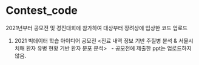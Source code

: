 # Contest_code
2021년부터 공모전 및 경진대회에 참가하여 대상부터 장려상에 입상한 코드 업로드


1. 2021 빅데이터 학습 아이디어 공모전
<진료 내역 정보 기반 주질병 분석 & 서울시 치매 환자 유병 현황 기반 환자 분포 분석> 
&nbsp; - 공모전에 제출한 ppt는 업로드하지 않음.
